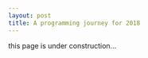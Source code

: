 ```yaml
---
layout: post
title: A programming journey for 2018
---
```


this page is under construction...

<!-- ![Image description](/images/my-image.jpg) -->
